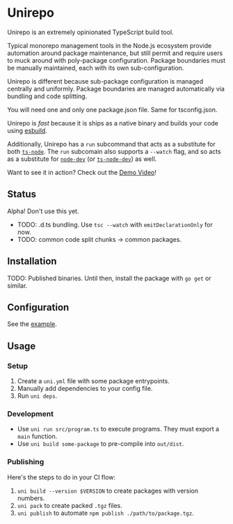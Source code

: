 # Unirepo

Unirepo is an extremely opinionated TypeScript build tool.

Typical monorepo management tools in the Node.js ecosystem provide automation
around package maintenance, but still permit and require users to muck around
with poly-package configuration. Package boundaries must be manually
maintained, each with its own sub-configuration.

Unirepo is different because sub-package configuration is managed centrally and
uniformly. Package boundaries are managed automatically via bundling and code
splitting.

You will need one and only one package.json file. Same for tsconfig.json.

Unirepo is _fast_ because it is ships as a native binary and builds your code
using [esbuild][1].

Additionally, Unirepo has a `run` subcommand that acts as a substitute for both
[`ts-node`][2]. The `run` subcomain also supports a `--watch` flag, and so acts
as a substitute for [`node-dev`][3] (or [`ts-node-dev`][4]) as well.

Want to see it in action? 
Check out the [Demo Video](https://www.youtube.com/watch?v=RJfLA7EM-Uw)!

## Status

Alpha! Don't use this yet.

- TODO: .d.ts bundling. Use `tsc --watch` with `emitDeclarationOnly` for now.
- TODO: common code split chunks -> common packages.

## Installation

TODO: Published binaries. Until then, install the package with `go get` or similar.

## Configuration

See the [example](./example).

## Usage

### Setup

1. Create a `uni.yml` file with some package entrypoints.
2. Manually add dependencies to your config file.
3. Run `uni deps`.

### Development

- Use `uni run src/program.ts` to execute programs. They must export a `main` function.
- Use `uni build some-package` to pre-compile into `out/dist`.

### Publishing

Here's the steps to do in your CI flow:

1. `uni build --version $VERSION` to create packages with version numbers.
2. `uni pack` to create packed `.tgz` files.
3. `uni publish` to automate `npm publish ./path/to/package.tgz`.

[1]: https://esbuild.github.io/
[2]: https://github.com/TypeStrong/ts-node
[3]: https://github.com/fgnass/node-dev
[4]: https://github.com/wclr/ts-node-dev
